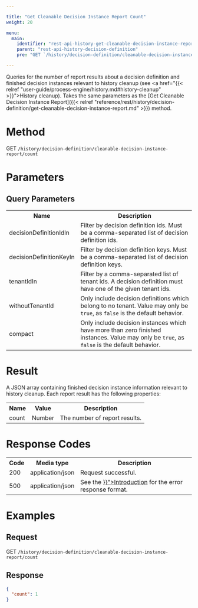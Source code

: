 ```yaml
---

title: "Get Cleanable Decision Instance Report Count"
weight: 20

menu:
  main:
    identifier: "rest-api-history-get-cleanable-decision-instance-report-count"
    parent: "rest-api-history-decision-definition"
    pre: "GET `/history/decision-definition/cleanable-decision-instance-report/count`"

---
```


Queries for the number of report results about a decision definition and finished decision instances relevant to history cleanup (see
<a href="{{< relref "user-guide/process-engine/history.md#history-cleanup" >}}">History cleanup</a>).
Takes the same parameters as the [Get Cleanable Decision Instance Report]({{< relref "reference/rest/history/decision-definition/get-cleanable-decision-instance-report.md" >}}) method.

# Method

GET `/history/decision-definition/cleanable-decision-instance-report/count`

# Parameters

## Query Parameters

<table class="table table-striped">
  <tr>
    <th>Name</th>
    <th>Description</th>
  </tr>
  <tr>
    <td>decisionDefinitionIdIn</td>
    <td>Filter by decision definition ids. Must be a comma-separated list of decision definition ids.</td>
  </tr>
  <tr>
    <td>decisionDefinitionKeyIn</td>
    <td>Filter by decision definition keys. Must be a comma-separated list of decision definition keys.</td>
  </tr>
  <tr>
    <td>tenantIdIn</td>
    <td>Filter by a comma-separated list of tenant ids. A decision definition must have one of the given tenant ids.</td>
  </tr>
  <tr>
    <td>withoutTenantId</td>
    <td>Only include decision definitions which belong to no tenant. Value may only be <code>true</code>, as <code>false</code> is the default behavior.</td>
  </tr>
  <tr>
    <td>compact</td>
    <td>Only include decision instances which have more than zero finished instances. Value may only be <code>true</code>, as <code>false</code> is the default behavior.</td>
  </tr>
</table>


# Result

A JSON array containing finished decision instance information relevant to history cleanup. Each report result has the following properties:

<table class="table table-striped">
  <tr>
    <th>Name</th>
    <th>Value</th>
    <th>Description</th>
  </tr>
  <tr>
    <td>count</td>
    <td>Number</td>
    <td>The number of report results.</td>
  </tr>
</table>


# Response Codes

<table class="table table-striped">
  <tr>
    <th>Code</th>
    <th>Media type</th>
    <th>Description</th>
  </tr>
  <tr>
    <td>200</td>
    <td>application/json</td>
    <td>Request successful.</td>
  </tr>
  <tr>
    <td>500</td>
    <td>application/json</td>
    <td>See the <a href="{{< relref "reference/rest/overview/_index.md#error-handling" >}}">Introduction</a> for the error response format.</td>
  </tr>
</table>

# Examples

## Request

GET `/history/decision-definition/cleanable-decision-instance-report/count`

## Response

```json
{
  "count": 1
}
```
